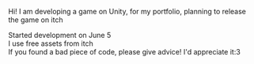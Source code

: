 Hi! I am developing a game on Unity, for my portfolio, planning to release the game on itch

Started development on June 5 <br/>
I use free assets from itch <br/>
If you found a bad piece of code, please give advice! I'd appreciate it:3
